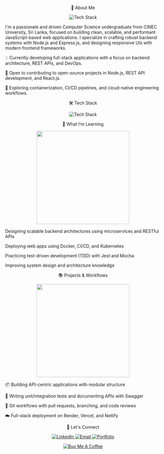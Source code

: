 <p align="center">🚀 About Me</p>
<p align="center"> <img src="https://skillicons.dev/icons?i=js,nodejs,express,react,html,css" alt="Tech Stack" /> </p>
I'm a passionate and driven Computer Science undergraduate from CINEC University, Sri Lanka, focused on building clean, scalable, and performant JavaScript-based web applications. I specialize in crafting robust backend systems with Node.js and Express.js, and designing responsive UIs with modern frontend frameworks.

💡 Currently developing full-stack applications with a focus on backend architecture, REST APIs, and DevOps.

👯 Open to contributing to open-source projects in Node.js, REST API development, and React.js.

🌱 Exploring containerization, CI/CD pipelines, and cloud-native engineering workflows.

<p align="center">🛠️ Tech Stack</p>
<p align="center"> <img src="https://skillicons.dev/icons?i=html,css,js,react,nodejs,express,python,mysql,mongodb,docker,kubernetes,git" alt="Tech Stack" /> </p>
<p align="center">🧠 What I’m Learning</p>
<p align="center"> <img src="https://raw.githubusercontent.com/roedvan/roedvan/main/code-thinking.svg" width="300"/> </p>
Designing scalable backend architectures using microservices and RESTful APIs

Deploying web apps using Docker, CI/CD, and Kubernetes

Practicing test-driven development (TDD) with Jest and Mocha

Improving system design and architecture knowledge

<p align="center">📚 Projects & Workflows</p>
<p align="center"> <img src="https://raw.githubusercontent.com/roedvan/roedvan/main/project-management.svg" width="300"/> </p>
📦 Building API-centric applications with modular structure

🧪 Writing unit/integration tests and documenting APIs with Swagger

🔄 Git workflows with pull requests, branching, and code reviews

☁️ Full-stack deployment on Render, Vercel, and Netlify

<p align="center">🔗 Let's Connect</p>
<p align="center"> <a href="https://linkedin.com/in/lakshandev" target="_blank"> <img src="https://img.shields.io/badge/LinkedIn-0077B5?style=for-the-badge&logo=linkedin&logoColor=white" alt="LinkedIn"/> </a> <a href="mailto:sasangadevmin@gmail.com"> <img src="https://img.shields.io/badge/Email-D14836?style=for-the-badge&logo=gmail&logoColor=white" alt="Email"/> </a> <a href="https://yourportfolio.com"> <img src="https://img.shields.io/badge/Portfolio-255E63?style=for-the-badge&logo=internet-explorer&logoColor=white" alt="Portfolio"/> </a> </p>
<p align="center"> <a href="https://www.buymeacoffee.com/lakshan"> <img src="https://img.shields.io/badge/Buy%20Me%20a%20Coffee-ffdd00?style=for-the-badge&logo=buy-me-a-coffee&logoColor=black" alt="Buy Me A Coffee"> </a> </p>
